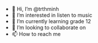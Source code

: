 - 👋 Hi, I’m @trthminh
- 👀 I’m interested in listen to music
- 🌱 I’m currently learning grade 12
- 💞️ I’m looking to collaborate on 
- 📫 How to reach me

<!---
trthminh/trthminh is a ✨ special ✨ repository because its `README.md` (this file) appears on your GitHub profile.
You can click the Preview link to take a look at your changes.
--->
